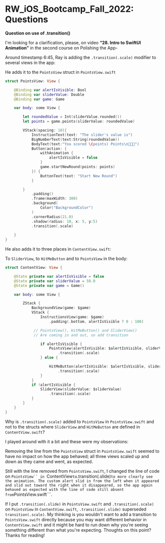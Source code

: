 # RW_iOS_Bootcamp_Fall_2022: Questions

**Question on use of .transition()**

I'm looking for a clarification, please, on video **“28. Intro to SwiftUI Animation”** in the second course on Polishing the App-

Around timestamp 6:45, Ray is adding the ```.transition(.scale)``` modifier to several views in the app:

He adds it to the ```PointsView``` struct in ```PointsView.swift```

```swift
struct PointsView: View {

    @Binding var alertIsVisible: Bool
    @Binding var sliderValue: Double
    @Binding var game: Game

    var body: some View {

        let roundedValue = Int(sliderValue.rounded())
        let points = game.points(sliderValue: roundedValue)

        VStack(spacing: 10){
            InstructionText(text: "The slider's value is")
            BigNumberText(text:String(roundedValue))
            BodyText(text:"You scored \(points) Points\n🎉🎉🎉")
            Button(action: {
                withAnimation {
                    alertIsVisible = false
                }
                game.startNewRound(points: points)
            }) {
                ButtonText(text: "Start New Round")
            }

        }
            .padding()
            .frame(maxWidth: 300)
            .background(
                Color("BackgroundColor")
            )
            .cornerRadius(21.0)
            .shadow(radius: 10, x: 5, y:5)
            .transition(.scale)
       
    }
}
```

He also adds it to three places in ```ContentView.swift```:

To ```SliderView```, to ```HitMeButton``` and to ```PointsView``` in the body:

```swift
struct ContentView: View {

    @State private var alertIsVisible = false
    @State private var sliderValue = 50.0
    @State private var game = Game()

    var body: some View {

        ZStack {
            BackgroundView(game: $game)
            VStack {
                InstructionsView(game: $game)
                    .padding(.bottom, alertIsVisible ? 0 : 100)

             // PointsView(), HitMeButton() and SliderView()
             // Are coming in and out, so add transition

                if alertIsVisible {
                    PointsView(alertIsVisible: $alertIsVisible, sliderValue: $sliderValue, game: $game)
                        .transition(.scale)
                } else {

                    HitMeButton(alertIsVisible: $alertIsVisible, sliderValue: $sliderValue, game: $game)
                        .transition(.scale)
                }
            }
            if !alertIsVisible {
                SliderView(sliderValue: $sliderValue)
                    .transition(.scale)
            }
        }
    }
}
```

Why is  ```.transition(.scale)``` added to ```PointsView``` in ```PointsView.swift``` and not to the structs where ```SliderView``` and ```HitMeButton``` are defined in ```ContentView.swift```?

I played around with it a bit and these were my observations:

Removing the line from the ```PointsView``` struct in ```PointsView.swift``` seemed to have no impact on how the app behaved; all three views scaled up and down as they came and went, as expected.
 
Still with the line removed from ```PointsView.swift```, I changed the line of code on ```PointsView`` in ```ContentView``` to ```.transition(.slide)``` to more clearly see the animation. The custom alert slid in from the left when it appeared and slid out toward the right when it disappeared, so the app again behaved as expected with the line of code still absent from ```PointsView.swift```.

If I put ```.transition(.slide)``` in ```PointsView.swift``` and ```.transition(.scale)``` on ```PointsView``` in ```ContentView.swift```, ```.transition(.slide)``` superseded ```transition(.scale)```. My thinking is you wouldn't want to add a transition to ```PointsView.swift``` directly because you may want different behavior in ```ContentView.swift``` and it might be hard to run down why you're seeing something different than what you're expecting.  Thoughts on this point?  Thanks for reading!
